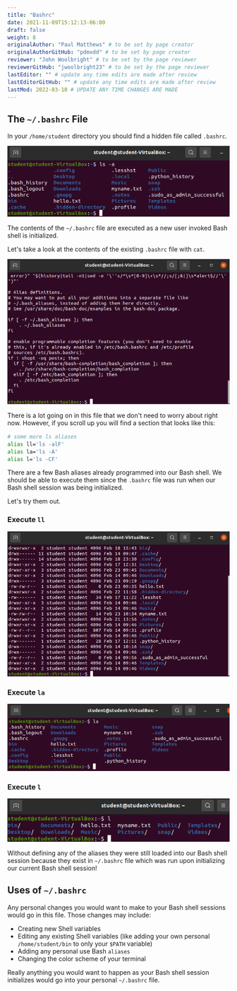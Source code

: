 ```yaml
---
title: "Bashrc"
date: 2021-11-09T15:12:13-06:00
draft: false
weight: 8
originalAuthor: "Paul Matthews" # to be set by page creator
originalAuthorGitHub: "pdmxdd" # to be set by page creator
reviewer: "John Woolbright" # to be set by the page reviewer
reviewerGitHub: "jwoolbright23" # to be set by the page reviewer
lastEditor: "" # update any time edits are made after review
lastEditorGitHub: "" # update any time edits are made after review
lastMod: 2022-03-10 # UPDATE ANY TIME CHANGES ARE MADE
---
```


## The `~/.bashrc` File

In your `/home/student` directory you should find a hidden file called `.bashrc`.

![ls -a](pictures/ls-a-bashrc.png)

The contents of the `~/.bashrc` file are executed as a new user invoked Bash shell is initialized.

Let's take a look at the contents of the existing `.bashrc` file with `cat`.

![cat ~/.bashrc](pictures/cat-bashrc.png)

There is a lot going on in this file that we don't need to worry about right now. However, if you scroll up you will find a section that looks like this:

```bash
# some more ls aliases
alias ll='ls -alF'
alias la='ls -A'
alias l='ls -CF'
```

There are a few Bash aliases already programmed into our Bash shell. We should be able to execute them since the `.bashrc` file was run when our Bash shell session was being initialized.

Let's try them out.

### Execute `ll`

![ll](pictures/ll.png)

### Execute `la`

![la](pictures/la.png)

### Execute `l`

![l](pictures/l.png)

Without defining any of the aliases they were still loaded into our Bash shell session because they exist in `~/.bashrc` file which was run upon initializing our current Bash shell session!

## Uses of `~/.bashrc`

Any personal changes you would want to make to your Bash shell sessions would go in this file. Those changes may include:

- Creating new Shell variables
- Editing any existing Shell variables (like adding your own personal `/home/student/bin` to only your `$PATH` variable)
- Adding any personal use Bash `aliases`
- Changing the color scheme of your terminal

Really anything you would want to happen as your Bash shell session initializes would go into your personal `~/.bashrc` file.